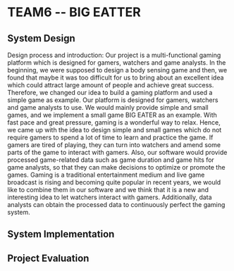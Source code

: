 # TEAM6 -- BIG EATTER

## System Design
  Design process and introduction:
  Our project is a multi-functional gaming platform which is designed for gamers, watchers and game analysts.
  In the beginning, we were supposed to design a body sensing game and then, we found that maybe it was too difficult for us      to bring about an excellent idea which could attract large amount of people and achieve great success. Therefore, we changed our idea to build a gaming platform and used a simple game as example.
  Our platform is designed for gamers, watchers and game analysts to use. We would mainly provide simple and small games, and we implement a small game BIG EATER as an example. 
  With fast pace and great pressure, gaming is a wonderful way to relax. Hence, we came up with the idea to design simple and small games which do not require gamers to spend a lot of time to learn and practice the game. If gamers are tired of playing, they can turn into watchers and amend some parts of the game to interact with gamers.
Also, our software would provide processed game-related data such as game duration and game hits for game analysts, so that they can make decisions to optimize or promote the games.
  Gaming is a traditional entertainment medium and live game broadcast is rising and becoming quite popular in recent years, we would like to combine them in our software and we think that it is a new and interesting idea to let watchers interact with gamers. Additionally, data analysts can obtain the processed data to continuously perfect the gaming system.

  
## System Implementation

## Project Evaluation

